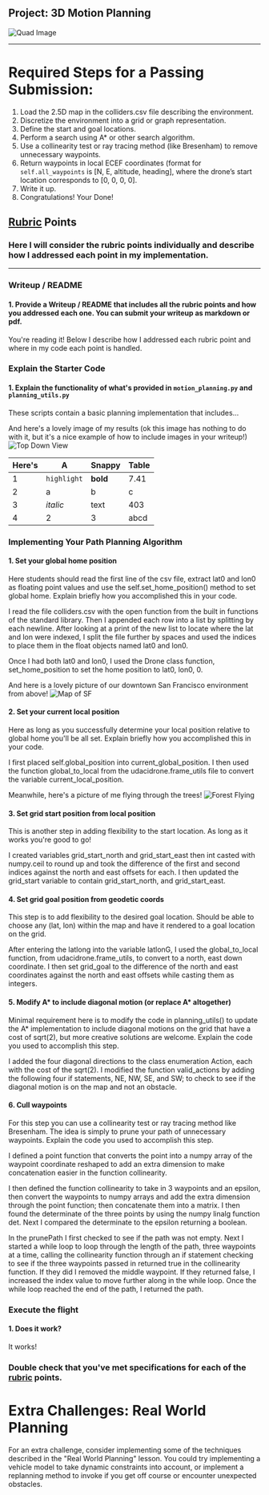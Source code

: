 ## Project: 3D Motion Planning
![Quad Image](./misc/enroute.png)

---


# Required Steps for a Passing Submission:
1. Load the 2.5D map in the colliders.csv file describing the environment.
2. Discretize the environment into a grid or graph representation.
3. Define the start and goal locations.
4. Perform a search using A* or other search algorithm.
5. Use a collinearity test or ray tracing method (like Bresenham) to remove unnecessary waypoints.
6. Return waypoints in local ECEF coordinates (format for `self.all_waypoints` is [N, E, altitude, heading], where the drone’s start location corresponds to [0, 0, 0, 0].
7. Write it up.
8. Congratulations!  Your Done!

## [Rubric](https://review.udacity.com/#!/rubrics/1534/view) Points
### Here I will consider the rubric points individually and describe how I addressed each point in my implementation.  

---
### Writeup / README

#### 1. Provide a Writeup / README that includes all the rubric points and how you addressed each one.  You can submit your writeup as markdown or pdf.  

You're reading it! Below I describe how I addressed each rubric point and where in my code each point is handled.

### Explain the Starter Code

#### 1. Explain the functionality of what's provided in `motion_planning.py` and `planning_utils.py`
These scripts contain a basic planning implementation that includes...

And here's a lovely image of my results (ok this image has nothing to do with it, but it's a nice example of how to include images in your writeup!)
![Top Down View](./misc/high_up.png)

Here's | A | Snappy | Table
--- | --- | --- | ---
1 | `highlight` | **bold** | 7.41
2 | a | b | c
3 | *italic* | text | 403
4 | 2 | 3 | abcd

### Implementing Your Path Planning Algorithm

#### 1. Set your global home position
Here students should read the first line of the csv file, extract lat0 and lon0 as floating point values and use the self.set_home_position() method to set global home. Explain briefly how you accomplished this in your code.

I read the file colliders.csv with the open function from the built in functions of the standard library. Then I appended each row into a list by splitting by each newline. After looking at a print of the new list to 
locate where the lat and lon were indexed, I split the file further by spaces and used the indices to place them in the float objects named lat0 and lon0.

Once I had both lat0 and lon0, I used the Drone class function, set_home_position to set the home position to lat0, lon0, 0.

And here is a lovely picture of our downtown San Francisco environment from above!
![Map of SF](./misc/map.png)

#### 2. Set your current local position
Here as long as you successfully determine your local position relative to global home you'll be all set. Explain briefly how you accomplished this in your code.

I first placed self.global_position into current_global_position. I then used the function global_to_local from the udacidrone.frame_utils file 
to convert the variable current_local_position.

Meanwhile, here's a picture of me flying through the trees!
![Forest Flying](./misc/in_the_trees.png)

#### 3. Set grid start position from local position
This is another step in adding flexibility to the start location. As long as it works you're good to go!

I created variables grid_start_north and grid_start_east then int casted with numpy.ceil to round up and took the difference of the first and second indices against the north and
east offsets for each. I then updated the grid_start variable to contain grid_start_north, and grid_start_east. 

#### 4. Set grid goal position from geodetic coords
This step is to add flexibility to the desired goal location. Should be able to choose any (lat, lon) within the map and have it rendered to a goal location on the grid.

After entering the latlong into the variable latlonG, I used the global_to_local function, from udacidrone.frame_utils, to convert to a north, east down coordinate. I then set grid_goal to the difference of the north and east coordinates against the north and east offsets while casting them as integers.  

#### 5. Modify A* to include diagonal motion (or replace A* altogether)
Minimal requirement here is to modify the code in planning_utils() to update the A* implementation to include diagonal motions on the grid that have a cost of sqrt(2), but more creative solutions are welcome. Explain the code you used to accomplish this step.

I added the four diagonal directions to the class enumeration Action, each with the cost of the sqrt(2).
I modified the function valid_actions by adding the following four if statements, NE, NW, SE, and SW; to check to see if the diagonal motion is on the map and not an obstacle.

#### 6. Cull waypoints 
For this step you can use a collinearity test or ray tracing method like Bresenham. The idea is simply to prune your path of unnecessary waypoints. Explain the code you used to accomplish this step.

I defined a point function that converts the point into a numpy array of the waypoint coordinate reshaped to add an extra dimension to make concatenation easier in the function collinearity. 

I then defined the function collinearity to take in 3 waypoints and an epsilon, then convert the waypoints to numpy arrays and add the extra dimension through the point function; then concatenate them into a matrix. I then found the determinate of the three points by using the numpy linalg function det. Next I compared the determinate to the epsilon returning a boolean.

In the prunePath I first checked to see if the path was not empty. Next I started a while loop to loop through the length of the path, three waypoints at a time, calling the collinearity function through an if statement checking to see if the three waypoints passed in returned true in the collinearity function. If they did I removed the middle waypoint. If they returned false, I increased the index value to move further along in the while loop. Once the while loop reached the end of the path, I returned the path.

### Execute the flight
#### 1. Does it work?
It works!

### Double check that you've met specifications for each of the [rubric](https://review.udacity.com/#!/rubrics/1534/view) points.
  
# Extra Challenges: Real World Planning

For an extra challenge, consider implementing some of the techniques described in the "Real World Planning" lesson. You could try implementing a vehicle model to take dynamic constraints into account, or implement a replanning method to invoke if you get off course or encounter unexpected obstacles.


